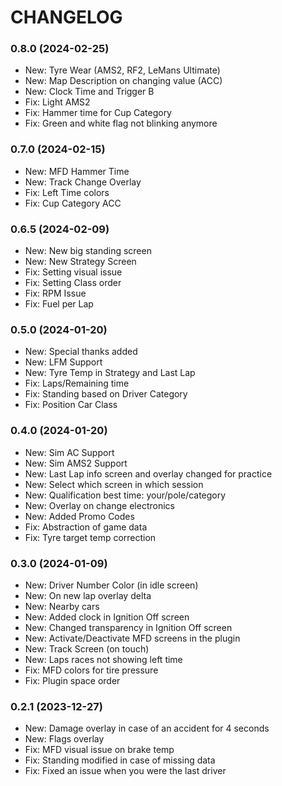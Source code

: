 # CHANGELOG
### 0.8.0 (2024-02-25)
- New: Tyre Wear (AMS2, RF2, LeMans Ultimate)
- New: Map Description on changing value (ACC)
- New: Clock Time and Trigger B
- Fix: Light AMS2
- Fix: Hammer time for Cup Category 
- Fix: Green and white flag not blinking anymore

### 0.7.0 (2024-02-15)
- New: MFD Hammer Time
- New: Track Change Overlay
- Fix: Left Time colors
- Fix: Cup Category ACC

### 0.6.5 (2024-02-09)
- New: New big standing screen
- New: New Strategy Screen
- Fix: Setting visual issue
- Fix: Setting Class order
- Fix: RPM Issue
- Fix: Fuel per Lap

### 0.5.0 (2024-01-20)
- New: Special thanks added
- New: LFM Support
- New: Tyre Temp in Strategy and Last Lap
- Fix: Laps/Remaining time
- Fix: Standing based on Driver Category
- Fix: Position Car Class

### 0.4.0 (2024-01-20)
- New: Sim AC Support
- New: Sim AMS2 Support
- New: Last Lap info screen and overlay changed for practice
- New: Select which screen in which session
- New: Qualification best time: your/pole/category
- New: Overlay on change electronics
- New: Added Promo Codes
- Fix: Abstraction of game data
- Fix: Tyre target temp correction

### 0.3.0 (2024-01-09)
- New: Driver Number Color (in idle screen)
- New: On new lap overlay delta
- New: Nearby cars
- New: Added clock in Ignition Off screen
- New: Changed transparency in Ignition Off screen
- New: Activate/Deactivate MFD screens in the plugin
- New: Track Screen (on touch)
- New: Laps races not showing left time
- Fix: MFD colors for tire pressure
- Fix: Plugin space order

### 0.2.1 (2023-12-27)
- New: Damage overlay in case of an accident for 4 seconds
- New: Flags overlay
- Fix: MFD visual issue on brake temp
- Fix: Standing modified in case of missing data
- Fix: Fixed an issue when you were the last driver
